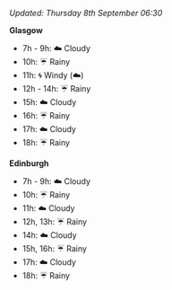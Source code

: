 *Updated: Thursday 8th September 06:30*

**Glasgow**

* 7h - 9h: :cloud: Cloudy
* 10h: :umbrella: Rainy
* 11h: :cyclone: Windy (:cloud:)
* 12h - 14h: :umbrella: Rainy
* 15h: :cloud: Cloudy
* 16h: :umbrella: Rainy
* 17h: :cloud: Cloudy
* 18h: :umbrella: Rainy

**Edinburgh**

* 7h - 9h: :cloud: Cloudy
* 10h: :umbrella: Rainy
* 11h: :cloud: Cloudy
* 12h, 13h: :umbrella: Rainy
* 14h: :cloud: Cloudy
* 15h, 16h: :umbrella: Rainy
* 17h: :cloud: Cloudy
* 18h: :umbrella: Rainy
